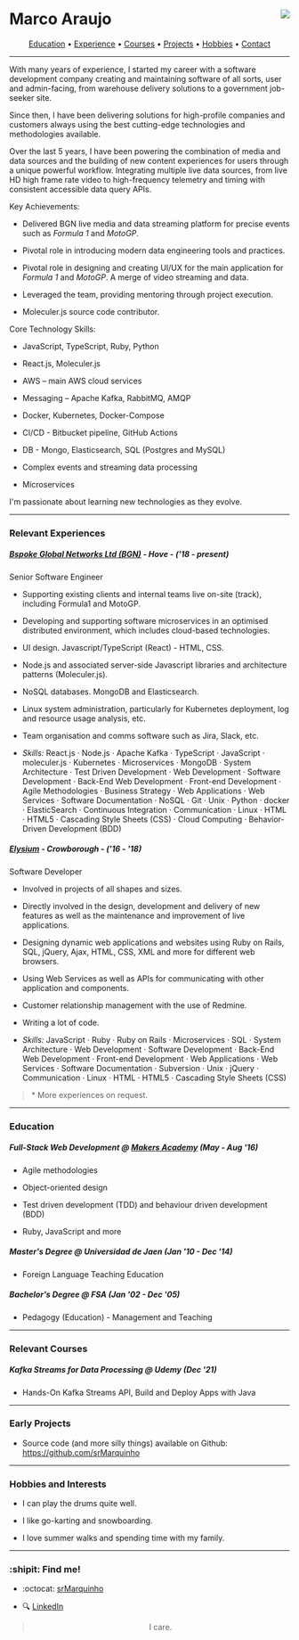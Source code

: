 # Marco Araujo <a href="https://www.codewars.com/users/srMarquinho"><img align="right" src="https://www.codewars.com/users/srMarquinho/badges/micro"></a>

<p align="center">
  <a href="#education">Education</a>
  &bull;
  <a href="#experience">Experience</a>
  &bull;
  <a href="#courses">Courses</a>
  &bull;
  <a href="#projects">Projects</a>
  &bull;
  <a href="#hobbies">Hobbies</a>
  &bull;
  <a href="#contact">Contact</a>
</p>

----------

With many years of experience, I started my career with a software development company creating and maintaining software of all sorts, user and admin-facing, from warehouse delivery solutions to a government job-seeker site.

Since then, I have been delivering solutions for high-profile companies and customers always using the best cutting-edge technologies and methodologies available.

Over the last 5 years, I have been powering the combination of media and data sources and the building of new content experiences for users through a unique powerful workflow. Integrating multiple live data sources, from live HD high frame rate video to high-frequency telemetry and timing with consistent accessible data query APIs.

Key Achievements:

- Delivered BGN live media and data streaming platform for precise events such as *Formula 1* and *MotoGP*.

- Pivotal role in introducing modern data engineering tools and practices.

- Pivotal role in designing and creating UI/UX for the main application for *Formula 1* and *MotoGP*. A merge of video streaming and data.

- Leveraged the team, providing mentoring through project execution.

- Moleculer.js source code contributor.

Core Technology Skills:

- JavaScript, TypeScript, Ruby, Python

- React.js, Moleculer.js

- AWS – main AWS cloud services

- Messaging – Apache Kafka, RabbitMQ, AMQP

- Docker, Kubernetes, Docker-Compose

- CI/CD - Bitbucket pipeline, GitHub Actions

- DB - Mongo, Elasticsearch, SQL (Postgres and MySQL)

- Complex events and streaming data processing

- Microservices

I'm passionate about learning new technologies as they evolve.

----------

### <a name="experience"></a>Relevant Experiences

##### [Bspoke Global Networks Ltd (BGN)](http://bgnevents.com/) - Hove - ('18 - present)

Senior Software Engineer

- Supporting existing clients and internal teams live on-site (track), including Formula1 and MotoGP.

- Developing and supporting software microservices in an optimised distributed environment, which includes cloud-based technologies.

- UI design. Javascript/TypeScript (React) - HTML, CSS.

- Node.js and associated server-side Javascript libraries and architecture patterns (Moleculer.js).

- NoSQL databases. MongoDB and Elasticsearch.

- Linux system administration, particularly for Kubernetes deployment, log and resource usage analysis, etc.

- Team organisation and comms software such as Jira, Slack, etc.

- *Skills:* React.js · Node.js · Apache Kafka · TypeScript · JavaScript · moleculer.js · Kubernetes · Microservices · MongoDB · System Architecture · Test Driven Development · Web Development · Software Development · Back-End Web Development · Front-end Development · Agile Methodologies · Business Strategy · Web Applications · Web Services · Software Documentation · NoSQL · Git · Unix · Python · docker · ElasticSearch · Continuous Integration · Communication · Linux · HTML · HTML5 · Cascading Style Sheets (CSS) · Cloud Computing · Behavior-Driven Development (BDD)

##### [Elysium](https://elysium.uk/) - Crowborough - ('16 - '18)

Software Developer

- Involved in projects of all shapes and sizes.

- Directly involved in the design, development and delivery of new features as well as the maintenance and improvement of live applications.

- Designing dynamic web applications and websites using Ruby on Rails, SQL, jQuery, Ajax, HTML, CSS, XML and more for different web browsers.

- Using Web Services as well as APIs for communicating with other application and components.

- Customer relationship management with the use of Redmine.

- Writing a lot of code.

- *Skills:* JavaScript · Ruby · Ruby on Rails · Microservices · SQL · System Architecture · Web Development · Software Development · Back-End Web Development · Front-end Development · Web Applications · Web Services · Software Documentation · Subversion · Unix · jQuery · Communication · Linux · HTML · HTML5 · Cascading Style Sheets (CSS)

> \* More experiences on request.

----------

### Education

##### Full-Stack Web Development @ [Makers Academy](http://www.makersacademy.com/curriculum/) (May - Aug '16)

- Agile methodologies

- Object-oriented design

- Test driven development (TDD) and behaviour driven development (BDD)

- Ruby, JavaScript and more

##### Master's Degree @ Universidad de Jaen (Jan '10 - Dec '14)

- Foreign Language Teaching Education

##### Bachelor's Degree @ FSA (Jan '02 - Dec '05)

- Pedagogy (Education) - Management and Teaching

----------

### <a name="courses"></a>Relevant Courses

##### Kafka Streams for Data Processing @ Udemy (Dec '21)

- Hands-On Kafka Streams API, Build and Deploy Apps with Java

----------

### <a name="projects"></a>Early Projects

* Source code (and more silly things) available on Github: https://github.com/srMarquinho

----------

### <a name="hobbies"></a>Hobbies and Interests

- I can play the drums quite well.

- I like go-karting and snowboarding.

- I love summer walks and spending time with my family.

----------

### <a name="contact"></a>:shipit: Find me!

* :octocat: [srMarquinho](https://github.com/srMarquinho)

* :mag: [LinkedIn](https://www.linkedin.com/in/srMarquinho)

> <p align="center">I care.</p>
